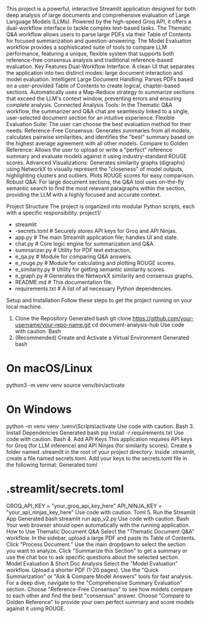 This project is a powerful, interactive Streamlit application designed for both deep analysis of large documents and comprehensive evaluation of Large Language Models (LLMs). Powered by the high-speed Groq API, it offers a dual-workflow interface to tackle complex text-based tasks.
The Thematic Q&A workflow allows users to parse large PDFs via their Table of Contents for focused summarization and question-answering. The Model Evaluation workflow provides a sophisticated suite of tools to compare LLM performance, featuring a unique, flexible system that supports both reference-free consensus analysis and traditional reference-based evaluation.
Key Features
Dual-Workflow Interface: A clean UI that separates the application into two distinct modes: large document interaction and model evaluation.
Intelligent Large Document Handling:
Parses PDFs based on a user-provided Table of Contents to create logical, chapter-based sections.
Automatically uses a Map-Reduce strategy to summarize sections that exceed the LLM's context window, preventing errors and ensuring complete analysis.
Connected Analysis Tools: In the Thematic Q&A workflow, the summarizer and Q&A chat are seamlessly linked to a single, user-selected document section for an intuitive experience.
Flexible Evaluation Suite: The user can choose the best evaluation method for their needs:
Reference-Free Consensus: Generates summaries from all models, calculates pairwise similarities, and identifies the "best" summary based on the highest average agreement with all other models.
Compare to Golden Reference: Allows the user to upload or write a "perfect" reference summary and evaluate models against it using industry-standard ROUGE scores.
Advanced Visualizations:
Generates similarity graphs (digraphs) using NetworkX to visually represent the "closeness" of model outputs, highlighting clusters and outliers.
Plots ROUGE scores for easy comparison.
Robust Q&A: For large document sections, the Q&A tool uses on-the-fly semantic search to find the most relevant paragraphs within the section, providing the LLM with a highly focused and accurate context.

Project Structure
The project is organized into modular Python scripts, each with a specific responsibility.
project1/
- streamlit
- -secrets.toml           # Securely stores API keys for Groq and API Ninjas.
- app.py                  # The main Streamlit application file; handles UI and state.
- chat.py                 # Core logic engine for summarization and Q&A.
- summarizer.py           # Utility for PDF text extraction.
- e_qa.py                 # Module for comparing Q&A answers.
- e_rouge.py              # Module for calculating and plotting ROUGE scores.
- e_similarity.py         # Utility for getting semantic similarity scores.
- e_graph.py              # Generates the NetworkX similarity and consensus graphs.
- README.md               # This documentation file.
- requirements.txt        # A list of all necessary Python dependencies.
  

Setup and Installation
Follow these steps to get the project running on your local machine.
1. Clone the Repository
Generated bash
git clone https://github.com/your-username/your-repo-name.git
cd document-analysis-hub
Use code with caution.
Bash
2. (Recommended) Create and Activate a Virtual Environment
Generated bash
# On macOS/Linux
python3 -m venv venv
source venv/bin/activate

# On Windows
python -m venv venv
.\venv\Scripts\activate
Use code with caution.
Bash
3. Install Dependencies
Generated bash
pip install -r requirements.txt
Use code with caution.
Bash
4. Add API Keys
This application requires API keys for Groq (for LLM inference) and API Ninjas (for similarity scores).
Create a folder named .streamlit in the root of your project directory.
Inside .streamlit, create a file named secrets.toml.
Add your keys to the secrets.toml file in the following format:
Generated toml
# .streamlit/secrets.toml

GROQ_API_KEY = "your_groq_api_key_here"
API_NINJA_KEY = "your_api_ninjas_key_here"
Use code with caution.
Toml
5. Run the Streamlit App
Generated bash
streamlit run app_v2.py
Use code with caution.
Bash
Your web browser should open automatically with the running application.
How to Use
Thematic Document Q&A
Select the "Thematic Document Q&A" workflow.
In the sidebar, upload a large PDF and paste its Table of Contents.
Click "Process Document."
Use the main dropdown to select the section you want to analyze.
Click "Summarize this Section" to get a summary or use the chat box to ask specific questions about the selected section.
Model Evaluation & Short Doc Analysis
Select the "Model Evaluation" workflow.
Upload a shorter PDF (1-20 pages).
Use the "Quick Summarization" or "Ask & Compare Model Answers" tools for fast analysis.
For a deep dive, navigate to the "Comprehensive Summary Evaluation" section.
Choose "Reference-Free Consensus" to see how models compare to each other and find the best "consensus" answer.
Choose "Compare to Golden Reference" to provide your own perfect summary and score models against it using ROUGE.
